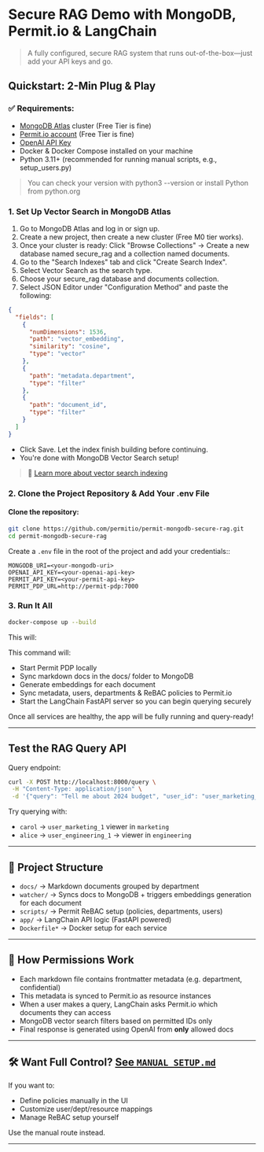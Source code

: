 # Secure RAG Demo with MongoDB, Permit.io & LangChain

> A fully configured, secure RAG system that runs out-of-the-box—just add your API keys and go.

## Quickstart: 2-Min Plug & Play

### ✅ Requirements:

- [MongoDB Atlas](https://www.mongodb.com/cloud/atlas) cluster (Free Tier is fine)
- [Permit.io account](https://www.permit.io/) (Free Tier is fine)
- [OpenAI API Key](https://platform.openai.com/account/api-keys)
- Docker & Docker Compose installed on your machine
- Python 3.11+ (recommended for running manual scripts, e.g., setup_users.py)

> You can check your version with python3 --version or install Python from python.org

### 1. Set Up Vector Search in MongoDB Atlas

1. Go to MongoDB Atlas and log in or sign up.
2. Create a new project, then create a new cluster (Free M0 tier works).
3. Once your cluster is ready:
   Click "Browse Collections" → Create a new database named secure_rag and a collection named documents.
4. Go to the "Search Indexes" tab and click "Create Search Index".
5. Select Vector Search as the search type.
6. Choose your secure_rag database and documents collection.
7. Select JSON Editor under "Configuration Method" and paste the following:

```json
{
  "fields": [
    {
      "numDimensions": 1536,
      "path": "vector_embedding",
      "similarity": "cosine",
      "type": "vector"
    },
    {
      "path": "metadata.department",
      "type": "filter"
    },
    {
      "path": "document_id",
      "type": "filter"
    }
  ]
}
```

- Click Save. Let the index finish building before continuing.
- You're done with MongoDB Vector Search setup!

> 📘 [Learn more about vector search indexing](https://www.mongodb.com/docs/atlas/atlas-search/vector-search/)

### 2. Clone the Project Repository & Add Your .env File

#### Clone the repository:

```bash
git clone https://github.com/permitio/permit-mongodb-secure-rag.git
cd permit-mongodb-secure-rag
```

Create a `.env` file in the root of the project and add your credentials::

```
MONGODB_URI=<your-mongodb-uri>
OPENAI_API_KEY=<your-openai-api-key>
PERMIT_API_KEY=<your-permit-api-key>
PERMIT_PDP_URL=http://permit-pdp:7000
```

### 3. Run It All

```bash
docker-compose up --build
```

This will:

This command will:

- Start Permit PDP locally
- Sync markdown docs in the docs/ folder to MongoDB
- Generate embeddings for each document
- Sync metadata, users, departments & ReBAC policies to Permit.io
- Start the LangChain FastAPI server so you can begin querying securely

Once all services are healthy, the app will be fully running and query-ready!

---

## Test the RAG Query API

Query endpoint:

```bash
curl -X POST http://localhost:8000/query \
 -H "Content-Type: application/json" \
 -d '{"query": "Tell me about 2024 budget", "user_id": "user_marketing_1"}'
```

Try querying with:

- `carol` → `user_marketing_1` viewer in `marketing`
- `alice` → `user_engineering_1` → viewer in `engineering`

---

## 📂 Project Structure

- `docs/` → Markdown documents grouped by department
- `watcher/` → Syncs docs to MongoDB + triggers embeddings generation for each document
- `scripts/` → Permit ReBAC setup (policies, departments, users)
- `app/` → LangChain API logic (FastAPI powered)
- `Dockerfile*` → Docker setup for each service

---

## 🧠 How Permissions Work

- Each markdown file contains frontmatter metadata (e.g. department, confidential)
- This metadata is synced to Permit.io as resource instances
- When a user makes a query, LangChain asks Permit.io which documents they can access
- MongoDB vector search filters based on permitted IDs only
- Final response is generated using OpenAI from **only** allowed docs

---

## 🛠️ Want Full Control? [See `MANUAL_SETUP.md`](./MANUAL_SETUP.md)

If you want to:

- Define policies manually in the UI
- Customize user/dept/resource mappings
- Manage ReBAC setup yourself

Use the manual route instead.

---
